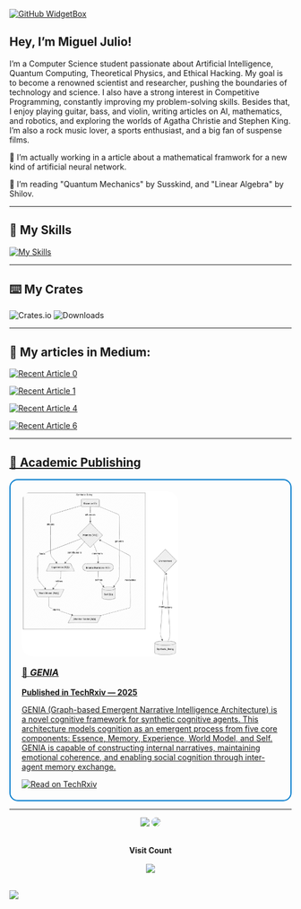 [![GitHub WidgetBox](https://github-widgetbox.vercel.app/api/profile?username=Miguell-J&data=followers,repositories,stars,commits)](https://github.com/Miguell-J/github-widgetbox)

## Hey, I’m Miguel Julio!

I’m a Computer Science student passionate about Artificial Intelligence, Quantum Computing, Theoretical Physics, and Ethical Hacking. My goal is to become a renowned scientist and researcher, pushing the boundaries of technology and science. I also have a strong interest in Competitive Programming, constantly improving my problem-solving skills. Besides that, I enjoy playing guitar, bass, and violin, writing articles on AI, mathematics, and robotics, and exploring the worlds of Agatha Christie and Stephen King. I’m also a rock music lover, a sports enthusiast, and a big fan of suspense films.

🔭 I’m actually working in a article about a mathematical framwork for a new kind of artificial neural network.

💬 I’m reading "Quantum Mechanics" by Susskind, and "Linear Algebra" by Shilov.

---

## 🚀 My Skills

[![My Skills](https://skillicons.dev/icons?i=arch,rust,bash,blender,c,discord,cpp,docker,go,github,gmail,kali,linkedin,linux,mysql,neovim,opencv,py,pytorch,sklearn,tensorflow,vim,visualstudio,vscode,&perline=8)](https://skillicons.dev)

---

## ⌨️ My Crates

![Crates.io](https://img.shields.io/crates/v/portsniper)
![Downloads](https://img.shields.io/crates/d/portsniper)

---

## 📖 My articles in Medium:

<a target="_blank" href="https://github-readme-medium-recent-article.vercel.app/medium/@julioaraujo.guel/0"><img src="https://github-readme-medium-recent-article.vercel.app/medium/@julioaraujo.guel/0" alt="Recent Article 0">

<a target="_blank" href="https://github-readme-medium-recent-article.vercel.app/medium/@julioaraujo.guel/1"><img src="https://github-readme-medium-recent-article.vercel.app/medium/@julioaraujo.guel/1" alt="Recent Article 1">

<a target="_blank" href="https://github-readme-medium-recent-article.vercel.app/medium/@julioaraujo.guel/4"><img src="https://github-readme-medium-recent-article.vercel.app/medium/@julioaraujo.guel/4" alt="Recent Article 4">

<a target="_blank" href="https://github-readme-medium-recent-article.vercel.app/medium/@julioaraujo.guel/6"><img src="https://github-readme-medium-recent-article.vercel.app/medium/@julioaraujo.guel/6" alt="Recent Article 6">

---

<h2 align="left">📄 Academic Publishing</h2>

<div align="left" style="border: 2px solid #007ACC; border-radius: 15px; padding: 20px; max-width: 700px; margin: auto;">
<img src="https://github.com/Miguell-J/GENIA/raw/main/imgs/mermaid.png?text=🧠" alt="Imagem do Paper" width="280" style="border-radius: 20px; margin-bottom: 15px;" />
 
  <h3 style="margin-top: 0;">🧠 <em>GENIA</em></h3>
  <p><strong>Published in TechRxiv — 2025</strong></p>
  <p>GENIA (Graph-based Emergent Narrative Intelligence Architecture) is a novel cognitive framework for synthetic cognitive agents. This architecture models cognition as an emergent process from five core components: Essence, Memory, Experience, World Model, and Self. GENIA is capable of constructing internal narratives, maintaining emotional coherence, and enabling social cognition through inter-agent memory exchange.</p>
  <a href="https://doi.org/10.36227/techrxiv.174953052.27000512/v1" target="_blank">
    <img src="https://img.shields.io/badge/Access%20Paper-TechRxiv-blue?style=for-the-badge&logo=bookstack" alt="Read on TechRxiv">
  </a>
</div>

---

<div align="center"> 
<a href = "mailto:julioaraujo.guel@gmail.com"> <img src="https://img.shields.io/badge/-Gmail-%23333?style=for-the-badge&logo=gmail&logoColor=white" target="_blank"></a>
<a href="https://www.linkedin.com/in/miguel-julio-b029b3288/" target="_blank"><img src="https://img.shields.io/badge/-LinkedIn-%230077B5?style=for-the-badge&logo=linkedin&logoColor=white" style="border-radius: 30px" target="_blank"></a> 
 </div>

<div align="center">
<br><p align="center"><b>Visit Count</b></p>  
<p align="center"><img align="center" src="https://profile-counter.glitch.me/{Miguell-J}/count.svg" /></p> 
<br>
</div>

<img src="https://github.com/TheDudeThatCode/TheDudeThatCode/blob/master/Assets/Mario_Gameplay.gif" width="1000"/>
